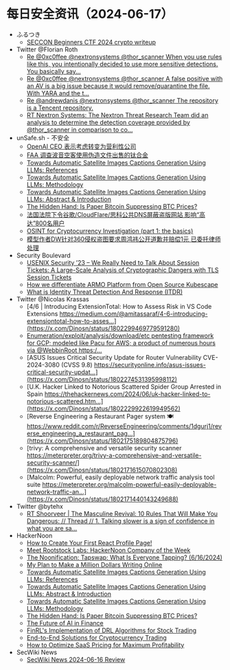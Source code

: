 # 每日安全资讯（2024-06-17）

- ふるつき
  - [SECCON Beginners CTF 2024 crypto writeup](https://furutsuki.hatenablog.com/entry/2024/06/16/170151)
- Twitter @Florian Roth
  - [Re @0xc0ffee @nextronsystems @thor_scanner When you use rules like this, you intentionally decided to use more sensitive detections. You basically say...](https://x.com/cyb3rops/status/1802472287108780174)
  - [Re @0xc0ffee @nextronsystems @thor_scanner A false positive with an AV is a big issue because it would remove/quarantine the file. With YARA and the t...](https://x.com/cyb3rops/status/1802292260094222413)
  - [Re @andrewdanis @nextronsystems @thor_scanner The repository is a Tencent repository.](https://x.com/cyb3rops/status/1802291989062570195)
  - [RT Nextron Systems: The Nextron Threat Research Team did an analysis to determine the detection coverage provided by @thor_scanner in comparison to co...](https://x.com/cyb3rops/status/1802229799253049450)
- unSafe.sh - 不安全
  - [OpenAI CEO 表示考虑转变为营利性公司](https://buaq.net/go-245498.html)
  - [FAA 调查波音空客使用伪造文件出售的钛合金](https://buaq.net/go-245499.html)
  - [Towards Automatic Satellite Images Captions Generation Using LLMs: References](https://buaq.net/go-245484.html)
  - [Towards Automatic Satellite Images Captions Generation Using LLMs: Methodology](https://buaq.net/go-245486.html)
  - [Towards Automatic Satellite Images Captions Generation Using LLMs: Abstract & Introduction](https://buaq.net/go-245485.html)
  - [The Hidden Hand: Is Paper Bitcoin Suppressing BTC Prices?](https://buaq.net/go-245487.html)
  - [法国法院下令谷歌/CloudFlare/思科公共DNS屏蔽盗版网站 影响“高达”800名用户](https://buaq.net/go-245476.html)
  - [OSINT for Cryptocurrency Investigation (part 1: the basics)](https://buaq.net/go-245478.html)
  - [模型作者DW针对360侵权盗图要求周鸿祎公开道歉并赔偿1元 已委托律师处理](https://buaq.net/go-245477.html)
- Security Boulevard
  - [USENIX Security ’23 – We Really Need to Talk About Session Tickets: A Large-Scale Analysis of Cryptographic Dangers with TLS Session Tickets](https://securityboulevard.com/2024/06/usenix-security-23-we-really-need-to-talk-about-session-tickets-a-large-scale-analysis-of-cryptographic-dangers-with-tls-session-tickets/)
  - [How we differentiate ARMO Platform from Open Source Kubescape](https://securityboulevard.com/2024/06/how-we-differentiate-armo-platform-from-open-source-kubescape/)
  - [What is Identity Threat Detection And Response (ITDR)](https://securityboulevard.com/2024/06/what-is-identity-threat-detection-and-response-itdr/)
- Twitter @Nicolas Krassas
  - [4/6 | Introducing ExtensionTotal: How to Assess Risk in VS Code Extensions https://medium.com/@amitassaraf/4-6-introducing-extensiontotal-how-to-asses...](https://x.com/Dinosn/status/1802299469779591280)
  - [Enumeration/exploit/analysis/download/etc pentesting framework for GCP; modeled like Pacu for AWS; a product of numerous hours via @WebbinRoot https:/...](https://x.com/Dinosn/status/1802298266668712121)
  - [ASUS Issues Critical Security Update for Router Vulnerability CVE-2024-3080 (CVSS 9.8) https://securityonline.info/asus-issues-critical-security-updat...](https://x.com/Dinosn/status/1802274531395998112)
  - [U.K. Hacker Linked to Notorious Scattered Spider Group Arrested in Spain https://thehackernews.com/2024/06/uk-hacker-linked-to-notorious-scattered.htm...](https://x.com/Dinosn/status/1802229922619949562)
  - [Reverse Engineering a Restaurant Pager system 🍽️ https://www.reddit.com/r/ReverseEngineering/comments/1dgurj1/reverse_engineering_a_restaurant_pag...](https://x.com/Dinosn/status/1802175189804875796)
  - [trivy: A comprehensive and versatile security scanner https://meterpreter.org/trivy-a-comprehensive-and-versatile-security-scanner/](https://x.com/Dinosn/status/1802171615070802308)
  - [Malcolm: Powerful, easily deployable network traffic analysis tool suite https://meterpreter.org/malcolm-powerful-easily-deployable-network-traffic-an...](https://x.com/Dinosn/status/1802171440143249688)
- Twitter @bytehx
  - [RT Shoorveer | The Masculine Revival: 10 Rules That Will Make You Dangerous: // Thread // 1. Talking slower is a sign of confidence in what you are sa...](https://x.com/bytehx343/status/1802372741506732033)
- HackerNoon
  - [How to Create Your First React Profile Page!](https://hackernoon.com/how-to-create-your-first-react-profile-page?source=rss)
  - [Meet Rootstock Labs: HackerNoon Company of the Week](https://hackernoon.com/meet-rootstock-labs-hackernoon-company-of-the-week?source=rss)
  - [The Noonification: Tapswap: What Is Everyone Tapping? (6/16/2024)](https://hackernoon.com/6-16-2024-noonification?source=rss)
  - [My Plan to Make a Million Dollars Writing Online](https://hackernoon.com/my-plan-to-make-a-million-dollars-writing-online?source=rss)
  - [Towards Automatic Satellite Images Captions Generation Using LLMs: References](https://hackernoon.com/towards-automatic-satellite-images-captions-generation-using-llms-references?source=rss)
  - [Towards Automatic Satellite Images Captions Generation Using LLMs: Abstract & Introduction](https://hackernoon.com/towards-automatic-satellite-images-captions-generation-using-llms-abstract-and-introduction?source=rss)
  - [Towards Automatic Satellite Images Captions Generation Using LLMs: Methodology](https://hackernoon.com/towards-automatic-satellite-images-captions-generation-using-llms-methodology?source=rss)
  - [The Hidden Hand: Is Paper Bitcoin Suppressing BTC Prices?](https://hackernoon.com/the-hidden-hand-is-paper-bitcoin-suppressing-btc-prices?source=rss)
  - [The Future of AI in Finance](https://hackernoon.com/the-future-of-ai-in-finance?source=rss)
  - [FinRL's Implementation of DRL Algorithms for Stock Trading](https://hackernoon.com/finrls-implementation-of-drl-algorithms-for-stock-trading?source=rss)
  - [End-to-End Solutions for Cryptocurrency Trading](https://hackernoon.com/end-to-end-solutions-for-cryptocurrency-trading?source=rss)
  - [How to Optimize SaaS Pricing for Maximum Profitability](https://hackernoon.com/how-to-optimize-saas-pricing-for-maximum-profitability?source=rss)
- SecWiki News
  - [SecWiki News 2024-06-16 Review](http://www.sec-wiki.com/?2024-06-16)
